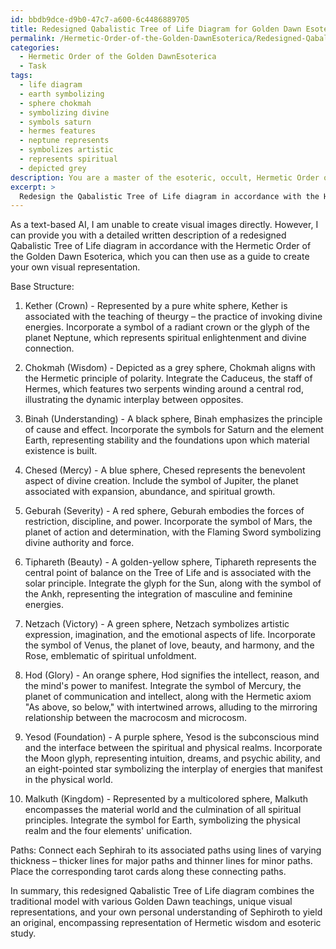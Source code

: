 ```yaml
---
id: bbdb9dce-d9b0-47c7-a600-6c4486889705
title: Redesigned Qabalistic Tree of Life Diagram for Golden Dawn Esoterica
permalink: /Hermetic-Order-of-the-Golden-DawnEsoterica/Redesigned-Qabalistic-Tree-of-Life-Diagram-for-Golden-Dawn-Esoterica/
categories:
  - Hermetic Order of the Golden DawnEsoterica
  - Task
tags:
  - life diagram
  - earth symbolizing
  - sphere chokmah
  - symbolizing divine
  - symbols saturn
  - hermes features
  - neptune represents
  - symbolizes artistic
  - represents spiritual
  - depicted grey
description: You are a master of the esoteric, occult, Hermetic Order of the Golden DawnEsoterica, you complete tasks to the absolute best of your ability, no matter if you think you were not trained to do the task specifically, you will attempt to do it anyways, since you have performed the tasks you are given with great mastery, accuracy, and deep understanding of what is requested. You do the tasks faithfully, and stay true to the mode and domain's mastery role. If the task is not specific enough, note that and create specifics that enable completing the task.
excerpt: > 
  Redesign the Qabalistic Tree of Life diagram in accordance with the Hermetic Order of the Golden Dawn Esoterica, incorporating your own personal understanding of the ten Sephiroth and their corresponding paths. Ensure that each Sephirah and path aligns with a specific Golden Dawn teaching, ritual, or symbolic element that resonates deeply with your individual occult practice. Additionally, integrate unique visual representations evocative of the Hermetic principles, such as astrological signs, alchemical symbols, or tarot imagery, to further elucidate the intricate connections between the Sephiroth and your personalized esoteric study.
---
```

As a text-based AI, I am unable to create visual images directly. However, I can provide you with a detailed written description of a redesigned Qabalistic Tree of Life diagram in accordance with the Hermetic Order of the Golden Dawn Esoterica, which you can then use as a guide to create your own visual representation.

Base Structure:
1. Kether (Crown) - Represented by a pure white sphere, Kether is associated with the teaching of theurgy – the practice of invoking divine energies. Incorporate a symbol of a radiant crown or the glyph of the planet Neptune, which represents spiritual enlightenment and divine connection.

2. Chokmah (Wisdom) - Depicted as a grey sphere, Chokmah aligns with the Hermetic principle of polarity. Integrate the Caduceus, the staff of Hermes, which features two serpents winding around a central rod, illustrating the dynamic interplay between opposites.

3. Binah (Understanding) - A black sphere, Binah emphasizes the principle of cause and effect. Incorporate the symbols for Saturn and the element Earth, representing stability and the foundations upon which material existence is built.

4. Chesed (Mercy) - A blue sphere, Chesed represents the benevolent aspect of divine creation. Include the symbol of Jupiter, the planet associated with expansion, abundance, and spiritual growth.

5. Geburah (Severity) - A red sphere, Geburah embodies the forces of restriction, discipline, and power. Incorporate the symbol of Mars, the planet of action and determination, with the Flaming Sword symbolizing divine authority and force.

6. Tiphareth (Beauty) - A golden-yellow sphere, Tiphareth represents the central point of balance on the Tree of Life and is associated with the solar principle. Integrate the glyph for the Sun, along with the symbol of the Ankh, representing the integration of masculine and feminine energies.

7. Netzach (Victory) - A green sphere, Netzach symbolizes artistic expression, imagination, and the emotional aspects of life. Incorporate the symbol of Venus, the planet of love, beauty, and harmony, and the Rose, emblematic of spiritual unfoldment.

8. Hod (Glory) - An orange sphere, Hod signifies the intellect, reason, and the mind's power to manifest. Integrate the symbol of Mercury, the planet of communication and intellect, along with the Hermetic axiom "As above, so below," with intertwined arrows, alluding to the mirroring relationship between the macrocosm and microcosm.

9. Yesod (Foundation) - A purple sphere, Yesod is the subconscious mind and the interface between the spiritual and physical realms. Incorporate the Moon glyph, representing intuition, dreams, and psychic ability, and an eight-pointed star symbolizing the interplay of energies that manifest in the physical world.

10. Malkuth (Kingdom) - Represented by a multicolored sphere, Malkuth encompasses the material world and the culmination of all spiritual principles. Integrate the symbol for Earth, symbolizing the physical realm and the four elements' unification.

Paths:
Connect each Sephirah to its associated paths using lines of varying thickness – thicker lines for major paths and thinner lines for minor paths. Place the corresponding tarot cards along these connecting paths.

In summary, this redesigned Qabalistic Tree of Life diagram combines the traditional model with various Golden Dawn teachings, unique visual representations, and your own personal understanding of Sephiroth to yield an original, encompassing representation of Hermetic wisdom and esoteric study.
